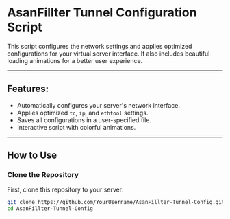 # AsanFillter Tunnel Configuration Script

This script configures the network settings and applies optimized configurations for your virtual server interface. It also includes beautiful loading animations for a better user experience.

---

## Features:
- Automatically configures your server's network interface.
- Applies optimized `tc`, `ip`, and `ethtool` settings.
- Saves all configurations in a user-specified file.
- Interactive script with colorful animations.

---

## How to Use

### Clone the Repository
First, clone this repository to your server:
```bash
git clone https://github.com/YourUsername/AsanFillter-Tunnel-Config.git
cd AsanFillter-Tunnel-Config
